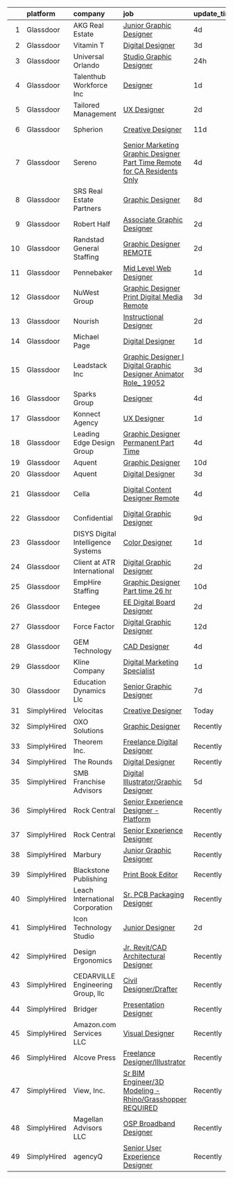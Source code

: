 

|    | platform    | company                              | job                                                                                                                                                                                                                                                                                                                                                                                                                                                                                                                                                                                                                                                                                                                                                                                                                                                                                                                                                                                                                                                                                                                                                                                                                                                                                                                                                                                                                                                                       | update_time   | location            |
|---:|:------------|:-------------------------------------|:--------------------------------------------------------------------------------------------------------------------------------------------------------------------------------------------------------------------------------------------------------------------------------------------------------------------------------------------------------------------------------------------------------------------------------------------------------------------------------------------------------------------------------------------------------------------------------------------------------------------------------------------------------------------------------------------------------------------------------------------------------------------------------------------------------------------------------------------------------------------------------------------------------------------------------------------------------------------------------------------------------------------------------------------------------------------------------------------------------------------------------------------------------------------------------------------------------------------------------------------------------------------------------------------------------------------------------------------------------------------------------------------------------------------------------------------------------------------------|:--------------|:--------------------|
|  1 | Glassdoor   | AKG Real Estate                      | [Junior Graphic Designer](https://www.glassdoor.com/partner/jobListing.htm?pos=114&ao=1110586&s=58&guid=00000181e6de594a8d27222c1f3e5921&src=GD_JOB_AD&t=SR&vt=w&ea=1&cs=1_cd235c31&cb=1657435740890&jobListingId=1007985345638&cpc=AC285F3A3ECA6BB0&jrtk=3-0-1g7jdsmbok6fe801-1g7jdsmc8g4fg800-0bd8220d04aa45e5--6NYlbfkN0Cp_WSJKd_Pz82imZmURPbhd3kYBsiZi4lpMLOH6vOlLCN-9PvZBA8RYGLaHFNNIHT1RTGKDHn84jeI_7favQgkIz3Obtc5Udoc2MKBcSCDP_RBgh2VwZFyfkiYo-s07fovGp_QnKxkV49C9kdlswmNKP7ebDa3SVAk778WucytpAzTkmXbzE4zVAvXhgHW2jMAHFOoYQCgGjjmGUfGQii0QPW2gFWcgKqk1BxlgKOdQ9ls41iDuprMLfokYEdgsK2wEPb3XzXfflg9wmUkcJ1qS2YKv9gluG4RSa1YCuj6Wc_bindfqrzH46jZV0_0C4nQ-bPwYAxxlWbrlGgkAOWRvFWti4g4TpKbEriaK4gGxg-u_XiSlPa1-2uJLk70NBG2O0nnk2tQA7XvwBUiCfj3Fc17zipnUMnwwvpQkGDlIjbvvfOJg9ebtC3UbLClcyhiC5GcXB9tDqRwJz2k_oLdCPOCsyUa5rMQcw5Yk0iPIj3UNKiOI8sfW3Kz1UMVNPE%3D)                                                                                                                                                                                                                                                                                                                                                                                                                                                                                                                                                                                                          | 4d            | Beverly Hills, CA   |
|  2 | Glassdoor   | Vitamin T                            | [Digital Designer](https://www.glassdoor.com/partner/jobListing.htm?pos=118&ao=1110586&s=58&guid=00000181e6de594a8d27222c1f3e5921&src=GD_JOB_AD&t=SR&vt=w&cs=1_e5261ee5&cb=1657435740891&jobListingId=1007988105834&cpc=BAEB662971763A76&jrtk=3-0-1g7jdsmbok6fe801-1g7jdsmc8g4fg800-d18b897defb9bc20--6NYlbfkN0DMrcEu7yrtATojKJA7cEzGQ3FdRGWLh0CZQInL4ECGI6k5tN82kdM0cJmh4vC7GghezKk5m2JYmPve7fndKvJj3p1JGYJu3XmaJPEkqoeOCeitshuhieIdh4Ojb2neMV6Oe7_MHG-BY5XiSihBHsAxb9HzJTDGubyCarDoUJPvlPINWgdIlJBkERZ5SqqbJ3rYRucPnWX1QrzvN15VkT_RTNp-A0FDCk2M_pY3xVkn0ruRxZsV66AD4tPOgQic8ZFsqJXkDanQTlvsT2nI_la4BkZ7c6nM0EZtIIhaIHqW_XTz-jNtWpoBScUBI5k7LpO2PeWuJjDOSBGmnjqbiDwxyA5e5KH0vKhGOlsMUs8RrqcgVVRWQN3S13BwaLunnxOtsQZ8n8oBRcQKx76RwGuHRRs3NLgJN2V-am-yPhFHJwzWhBNKaeTfGj0lGgH4zG2unZZsysKrq9TxioL99_3xXNR8TGBXdxQ%3D)                                                                                                                                                                                                                                                                                                                                                                                                                                                                                                                                                                                                                                                      | 3d            | Pacific, MO         |
|  3 | Glassdoor   | Universal Orlando                    | [Studio Graphic Designer](https://www.glassdoor.com/partner/jobListing.htm?pos=110&ao=1110586&s=58&guid=00000181e6de594a8d27222c1f3e5921&src=GD_JOB_AD&t=SR&vt=w&cs=1_23106824&cb=1657435740890&jobListingId=1007994248704&cpc=7F6F94E2229B3AB5&jrtk=3-0-1g7jdsmbok6fe801-1g7jdsmc8g4fg800-d9b1f3fc848eb774--6NYlbfkN0A8dBNt2Xi2s2VyZMdbOlonzlm4bxv48OGaZczYzhjJpiI6hl9onzamCWYK6p40cmrPf8KFpFvn169F_2osZ3DcvhF0c06k_J5nKJf9_mtiga3ModBMry0t06a5__qkQh5wXE00SN3RUxBOu0o2Ml_bTxODvHTTgKmsqM_q7xVbXXYeAfkCBAGeOi19EOg3HPOU5fB3dfZFte8cCWvtbKmdbw-PUp2yQnZu-u9s-ZF5F37tjwXQh4B31F-EncTr1Bt4qG8ed-Uw6UxRQnqPB87HVCf_b-gmUZCN28XKMm0-fPP3J4BDA1fETm_-HxsTGeQJSwAZ5fxSji6UuWEVhWc6KTwsqL0A1dOy9xGFBlZ9Ou0j-vv_aa1XkO-NWiD7Yh6q5EL8KW95AIU3kQGoaEUh8IfDopDvQjUdPfo8rN0h3hn5vvo1rdR2pGkNrBx5x_uN-shrn7mRznNc_5U929lpNTwjVVrsNY8bByPB0NSOh9AnB3OnwGG4Kw-c_7Wf5praqWO-0ER47fQcNb1152uBijbPj5mlRiDA5wGLgKhTeMcEMtWuOq2DOQW0sg7FEDbByKdI71pDXBvjS3Cp2zDyvSzvu3OO_x43gZfpHd4bRa4LkGPIislcQvUkCAEm5_s-fs8SnfzGCqf_sN2TnqyOLF7mSHwrsTYtGjxsIHBpt4lKJ_UN-RBrX7adEyw-Te6oAZkYuOeD32S0k7Uoo7Lgo2Pjmzs4_TpNR7A-pssC8asCxCuTJEoEKpatnvqc5f33_GSNjcCJI2-vKDM0cwBv08ann2es4z2Pdmq4Lgz8RR-4I91wgmlpdCJ6GGmqxBs5npJ1OATljNspWT0gOu4jKLrHZve_QGtM4jiYmIjPHLlaoK_Vv_iji3qM52N1cqFoywu0cSNcuFhvH5H77Fmz3GPnnVBKCoks2q0wHx5_dcLnqhehyFDBarsFrtM1ijewQAdaBh2pejjMDdoc33HAJ6DRxNgy2jlfcyQir172UCRZyvX1rcJwWng7uG-eVxuhhIw8Jg3yFTYx-U_ADj8jlB5BKlSF2bqgofL9n_BRVRZIbOoMAutGLpsWeTO3ewDNeI0aJ5r_yQ%3D%3D) | 24h           | Orlando, FL         |
|  4 | Glassdoor   | Talenthub Workforce  Inc             | [Designer](https://www.glassdoor.com/partner/jobListing.htm?pos=121&ao=1110586&s=58&guid=00000181e6de594a8d27222c1f3e5921&src=GD_JOB_AD&t=SR&vt=w&ea=1&cs=1_1a65fe51&cb=1657435740891&jobListingId=1007993251170&cpc=AC285F3A3ECA6BB0&jrtk=3-0-1g7jdsmbok6fe801-1g7jdsmc8g4fg800-f3748ac0c7f0ec79--6NYlbfkN0DpwFV3tuw9vFlML3xauMsT_S9XsNg3VdZNHiuyFzGFE3ciwNCiWa1qTVbJP6xa3o3U86SSEBgev5W2UcdMgX-h5Fi9eb1a8EAAus7WaNpjWql7qOXAc2CwBr2OgMufQZaIsSoOoFspBkjA9HZmJ6FhbLrMzD68pQToANWdLbOjvRGX0VFrBTtPKJpnK3fZ0Z3mLIr736Ix0nMmWyjHFmHKuDOwoCmUVkom_5YNwH4ZRws8Uvga6QtcoAvcRqZdgmwBhGZUwFaWrXq4FFcRVkTTpAfaD6fFYceMAR2_778XBfube8yt3U3mpNa7faFgY053_8_FGPxQbUae31B8T8u8jZydalOhIOUcTbhKjmKK_gnNa3TVY9y_CrrnZUHyjTGmy894IKzQW8GTs73bmNipP9HvqIG3V97wGWFmFZ3hqBcou8efbo7VMowQq1ENaiW766FIBFBbmR_aQ2umbPC3tdyR07P51IptCwa6N8DlMDMNTRnwcIpoOd_UAQYNdfA9I0dKRMqxVw%3D%3D)                                                                                                                                                                                                                                                                                                                                                                                                                                                                                                                                                                                                           | 1d            | Newark, NJ          |
|  5 | Glassdoor   | Tailored Management                  | [UX Designer](https://www.glassdoor.com/partner/jobListing.htm?pos=123&ao=1110586&s=58&guid=00000181e6de594a8d27222c1f3e5921&src=GD_JOB_AD&t=SR&vt=w&ea=1&cs=1_db15869e&cb=1657435740891&jobListingId=1007990490693&cpc=9DC6E4D8324653EE&jrtk=3-0-1g7jdsmbok6fe801-1g7jdsmc8g4fg800-c0b6d79213cce2b2--6NYlbfkN0DI_pqscLjs9LkB0jlO39g2s8RE9SCHTdataN4HV1TulM7Ds4Lr1PIsidkn1K40Zxe0rP9pTFYkVwMrJ8IrcLg9HcONwlHelENI06jCeBNYo5Z8wliYkVqszFbP_ZfX1VGKR-3VwOkS81BqQj9deXxI7x1sEJhkLfD3oYwBnn5tIOIXwAoIHtQlX3EEuwZc5TRk_jAY9g54zedW8jGxq3e9p8UlKhKjC3l_cBgwl95PNq9daaxFKTmhNQcQtldtzT-u-iP1RNjY--iPCR_HDvE5r6z9dm1Q3HjPK9jssWPj66DqDdEFqZ3RQo1Lv47ccPKgTbmppeNKi0uk20qIxfNW8wxYu6X1rbFanikbwbM6HbWcOnQYXq2Z8cK4ZY3XU4GX_4taSTJ29WIhwyBKLuqnQd9qKxM3YOQ30hrU4Yix4uQwtjSKGACbcWiFe2YMgMgr7ZpqSK9zPl5fQE5rNAipZGDgTC0Cb_ZcYDOV5O8HctJnBSCZFlLVbykact_tuKOe3pJey4kjvQ%3D%3D)                                                                                                                                                                                                                                                                                                                                                                                                                                                                                                                                                                                                        | 2d            | Remote              |
|  6 | Glassdoor   | Spherion                             | [Creative Designer](https://www.glassdoor.com/partner/jobListing.htm?pos=116&ao=1110586&s=58&guid=00000181e6de594a8d27222c1f3e5921&src=GD_JOB_AD&t=SR&vt=w&ea=1&cs=1_64ec3128&cb=1657435740891&jobListingId=1007968398628&cpc=AF770993EC679D41&jrtk=3-0-1g7jdsmbok6fe801-1g7jdsmc8g4fg800-a004ee921c75ddfd--6NYlbfkN0BpNZHkGCYrNx41be8qaaTe0TzeBrdPS_PZvndxEDoRqCuH3CNcO_WgIxvH872q8BX-7iqETQq2o4DhM9gu2Z8ux8jUu5fKgiJQEN2ZBoisA4QWu2kSLHOEa8QUrQ9bbrqrJltAIE8KLgbM7W-fojAnViAWRJ_uk4RFZMsJ4iln13-cpJy_LFAPoxV-GOYumSoDlHPjLeftw6V-VbY1LBiqX225Xv9vTTuSdOBg_ykQw5-HGtmWWWL8rdXmRmZEqWz-4T1P6QVxK4mpXJjWIjRa9M-gM2vycjSViHu0TXDy7ga3oZOZPUj76LGQ6MZE9X_juX-QpAlOR8HHe6NG2Vgv8CzKcxpE_h3-cmwL-zQZ-EaXYMyhCgOT0QC7rBHulYraYnBYh9fBLGt9HeO-vtsTJ8tCf1TQ66AsssuIiDIlLIJsbAiHKIvk4aNyvGGLXtSZX2xAStrdTEuQlrW-nB6NYUzANsou630UHCjA-Gqsc-Woj_WWNcYDNKUn8skCZiY%3D)                                                                                                                                                                                                                                                                                                                                                                                                                                                                                                                                                                                                                | 11d           | Lebanon, IN         |
|  7 | Glassdoor   | Sereno                               | [Senior Marketing Graphic Designer  Part Time  Remote for CA Residents Only ](https://www.glassdoor.com/partner/jobListing.htm?pos=106&ao=1110586&s=58&guid=00000181e6de594a8d27222c1f3e5921&src=GD_JOB_AD&t=SR&vt=w&ea=1&cs=1_7ece3148&cb=1657435740889&jobListingId=1007985634958&cpc=FB7E4A1762AE5BEC&jrtk=3-0-1g7jdsmbok6fe801-1g7jdsmc8g4fg800-40c671fa3148f82b--6NYlbfkN0CvOeNjp4XLn3k0qM_T7iPcYCHAOtwX2zm7IpN2zDQyNQLlNaZWkEqBRrjuxyApmnEaO8G-Q4jUxbGg5sHk4_cP2TCDV2Rviujf8rXObzkq0my3QX_NGNAWq3dCe3kU2jOEuF_nKQ58vSxI7krOuBgK6sBtPnkm8cw_y_-ppFC54An_y4E3rFWZdo0z6CLC-B5bFdzi7d__VXJrIRDb4WHL-Su7y3WWWMh1EZqA86T5JONaFVpXGyjQM9FnXcICfkmiBzGSJlcqz9Rc_dzSpfdYaKaRjqlvVC5PixkpK9zkQB3FTqzSKhVpD2EmCJMafxqnMnfBuCXi574XsYq74okoYPfVheuCELfqCzKJRw5bghNenoWUrlG2AHV9n0caBBDuYYFJ7a7V6wCoMVzG1Wb9rvtfNizNv1MHPd_TQMJvuJW0dUknzdSVALVQkW18tZVDBB7Hy_typFi1-LI9MWHuWSUh2Zm3QaNkvmU0iu4B17N-FntdcG5kWrDdeUNnkD8%3D)                                                                                                                                                                                                                                                                                                                                                                                                                                                                                                                                                      | 4d            | California          |
|  8 | Glassdoor   | SRS Real Estate Partners             | [Graphic Designer](https://www.glassdoor.com/partner/jobListing.htm?pos=104&ao=1110586&s=58&guid=00000181e6de594a8d27222c1f3e5921&src=GD_JOB_AD&t=SR&vt=w&cs=1_91701b2a&cb=1657435740888&jobListingId=1007977616614&cpc=DE56C24FF6DEC286&jrtk=3-0-1g7jdsmbok6fe801-1g7jdsmc8g4fg800-c1dc350f3ee8387a--6NYlbfkN0BHMV8lgCpHIndQeE1Vwli-yfbQgOgfRkypwmneGDEi-39pInpJQ1S6zbMaquZVZg_UViHIGMjBoMShSyfTKNiJ2bb-drr2Hfzl7FkYmvSakC9Pw8zoB5VogRqG3JUFu1NJ2-kggYnsmGMYTRjbGGMUkK8X7nxFWHBIJcRK0w-iMUSoukeUWtbVJ787ZdOv2nm3WDeutzK3OMTU2iNGuEO7glj0B73oSRmTLaiPkrr5Q4eyFxO9kJisXB5xTK1tTpa-cE9N4ief8VrvHbTekj2MARjdHzksRbTqJN8t3NyehHZgvLeaem9xcj4Ojp0cUsi13lEqisov1ma7qYb4H_sBdq3KUldcoxmxHVUF-8VpFMuVFXIR76c6lKHW83mIjDEUgGd5v5zUchr0Pf3UcEbo_XmlZV-n-jl52mOrgUNNWzW4eLZKyak2aGliRWxWlb9BSfxaZrolUwOw8Sn1bOMOk4ip2mpqlIDfAGN6UhudtLY-cwR0Xu0vG9V1ROcY0x33E_SqXq3S96JywVPfHZaLvPmtFHE-AQi_CH_0pxGKTsmDLuTogshUE9RVs595mM0%3D)                                                                                                                                                                                                                                                                                                                                                                                                                                                                                                                                                      | 8d            | Atlanta, GA         |
|  9 | Glassdoor   | Robert Half                          | [Associate Graphic Designer](https://www.glassdoor.com/partner/jobListing.htm?pos=128&ao=1110586&s=58&guid=00000181e6de594a8d27222c1f3e5921&src=GD_JOB_AD&t=SR&vt=w&ea=1&cs=1_7fee41db&cb=1657435740892&jobListingId=1007990449388&cpc=FB7E4A1762AE5BEC&jrtk=3-0-1g7jdsmbok6fe801-1g7jdsmc8g4fg800-9a775c3c42ccb604--6NYlbfkN0CpzDdaQkua3np5pkmj49lKioZwmwxQ-yx5plwbYmV_M5St0DD8rCm1b97fu_mRPTSozWTZnYPwMPSg3D0TE6gngb_lGAIRcbjU5HXzXOn4FBSWlYnc3uDlnfBFD9slGaNS0RrabzqdKy4y4bz2OidOH4qhHpG5fACzCAcyGYWWqrSkyRS2IU7usVXnK5E-M8Zog9RMy7xezXLsAeqPP7s8xZLJs34m2AL2lL4NmBWjKyieKjw2-xUR3S4Szi-69gQVfZGhqVUpETfKnYKqiysYaOGSpwBd1iv5drMqoIkop6X2VtH-o-efluwcDCXB3Vrpav2NTC7LUgjSRZV7upLAxQr2Re2eBvLl6npcN0prP9Zsv53Ei6Z_dq4N4luiSo0Iy-6YMXCo28h-8IaeXl1fLE_N_7U-H8qg-0EoTkr4E4xXGitGMRvFDo7j2GvGeijOIvhPNdQzoudX8lsOP0uyuR8Sw_Txmz2aluKVeH5HXQG9-BJRPXGO2NP2IDuSGPI5--2ZlBFrxZDTLziCiEf_wEpHlLP5OKX9V4q317rSNJ1NqLMWVivJRmWHLnomupM%3D)                                                                                                                                                                                                                                                                                                                                                                                                                                                                                                                                       | 2d            | Lakeville, MN       |
| 10 | Glassdoor   | Randstad General Staffing            | [Graphic Designer   REMOTE](https://www.glassdoor.com/partner/jobListing.htm?pos=119&ao=1110586&s=58&guid=00000181e6de594a8d27222c1f3e5921&src=GD_JOB_AD&t=SR&vt=w&ea=1&cs=1_ef3497cf&cb=1657435740891&jobListingId=1007990726948&cpc=8795CF9063CD573D&jrtk=3-0-1g7jdsmbok6fe801-1g7jdsmc8g4fg800-4705afaf81c910a4--6NYlbfkN0BP0SNj5t90jkfF5SbRhYc-YYyKnIlIACqwosTKYtJiUOPFcGVraBBNH3PqNVaKMlOuVmRJWKrrq4EM2jRhWlKfZxM8eXEywoHlN3U-M2UVWO94To79VdvpioeFj0KoewcVhePBU7vspZEM1G4UbOHc7zykI3Y0lskQjYjoXHr1-1fzniQvjeCbaTnFzzO3sOcdrpX4TymTQtr-umLqfynioVHVPKEXq1UMHv2__U1lxkdC3edSVI800QfSE-Nk8qkI004j1v5rXSc1EqDIx_ZY-VZu01m2ZXLnCrZHnscj4lo4cBb9nP2U6APZ_I5v-9q5fITxV9jLoZAHkNb2qs9AMIrban3GfsYV1Zy1w8N_F3Cbq0hkX4Lc4v6L5MCld_zHMw99MFD5IURW6Zpe4SS4HXq2BCHS0PIw25j4CAYGKgtmbawOSSP0tTgH6wzgVqqxhyEUe0lOAal7hKtUL058g-RWLC4MbzMj13k0LQgPl5cJ9ahlvxnLSzTnvDTCqRHIpBHJBZmVQruBcNq8jUESYqF8rEY5R9tCPU3ai445CMYhrpWL9-X3dBRRgaW52cReZxNasayw0VFipre3FEnfifVhnVKygxqsNjFkY0rPiFRt1Dtg63Ag-BEj6h-u46aMMrqStuEifbShjOqFW5Fa)                                                                                                                                                                                                                                                                                                                                                                                                                                                      | 2d            | Remote              |
| 11 | Glassdoor   | Pennebaker                           | [Mid Level Web Designer](https://www.glassdoor.com/partner/jobListing.htm?pos=108&ao=1110586&s=58&guid=00000181e6de594a8d27222c1f3e5921&src=GD_JOB_AD&t=SR&vt=w&ea=1&cs=1_9739c389&cb=1657435740890&jobListingId=1007992914380&cpc=149B3D5996025BBA&jrtk=3-0-1g7jdsmbok6fe801-1g7jdsmc8g4fg800-09f7b357db24a266--6NYlbfkN0BqUN6ztqptJ5eG394UO-ZfSRZGZkbpPm3u73UixmBvBI1Y1JxWCCSi4WD6T2NB-2gugfCPeo8ZQOUqAEtz66ZCnIC6U5F0XJKr1Jox5VrclONP9b6iMFBTOy58yKslxi4PmsPGdNOFX2yyjFl7ZGxSjiZNk-UbmLbgopj7iYK_0fPO0KhQH2T9X9_seLYZZxT7jmu8_434_eg-zm0tBT_BwVQT6mXh3J86R2jqoR1Og1rril6kn9a8yo6l78ObfTRXh5LHNOMK0nvJ_DQ4SDP3Sc_ie39r4Pg96iXrO0VAQnpJIOog2HDwiH-j29yrOY-G8sk9f7-NDvSP-Mjei5O0gViBsSxm2lzMV7Y5xDQ0zJ_R1lGkkPRXN2t44CRO4Cm9Iv4QYW92tyyveJ4ceCrcDRz25t55Kevcs4WzzCHsCSpQ8sXJMkY16O_gzaKfs74TupzsX7-Dt8uja6SG2c0hc8I0U9CYEBsFP7vjeRVCqefQ0UO9ge7gNBGK0oMvuyU%3D)                                                                                                                                                                                                                                                                                                                                                                                                                                                                                                                                                                                                           | 1d            | Remote              |
| 12 | Glassdoor   | NuWest Group                         | [Graphic Designer  Print   Digital Media  Remote  ](https://www.glassdoor.com/partner/jobListing.htm?pos=122&ao=1110586&s=58&guid=00000181e6de594a8d27222c1f3e5921&src=GD_JOB_AD&t=SR&vt=w&ea=1&cs=1_f0b9e74f&cb=1657435740891&jobListingId=1007988341618&cpc=F4EED0218A761C36&jrtk=3-0-1g7jdsmbok6fe801-1g7jdsmc8g4fg800-b5671cee6b74a1b7--6NYlbfkN0DWCPMblvXmg65e051I_4RS2vwM3HfOIbdzHgj0Ry8eUTX2grtM8WtZedPS-r9tmH844Ak2jQAYXTWcYgTqVvp2WQmGK01gyq2EfbkBOV9O0PbhnIEdyKq3J8R6dyWLmh6vIsSrCmmjl1OQVJcCZ9ATk276R7meshG8sSq8iRBoOypBHYhX-uFBD9YiZWfq25IN5MmUOq2uBkOoPk3BbJflY1GxVOAsQRl0tCJYt7YWaMVaphz3qaptGQY9p6KrS-XZlPkvBDhcDGAn3WwIjvNG9FiH9REaeRX6VEbUr9CAmGPkqIlx-W47gHtYHdj5ipnEiejH2jh-TQSV_MSNZMo2ubEK4yx4h_VPZsVlImRkA3SxdJIDpTvqdZrjt46w6I4YNiAPTjYXOS_VgJrIjfaeOYc0anrhKfxHH3KbKaRsPiCGqsSbahJr1HzXtXqzXQC6V6RFLa7HFQZl4DJmK7KoR1DiIt8iomPYXaDLLgpR9oRPHkOwl_PgLTQPH59_ak9o2YW3UZGT5rmoKC7WlvCTXg-Y9xgX6gfw4vfHt14HPQ%3D%3D)                                                                                                                                                                                                                                                                                                                                                                                                                                                                                                                                  | 3d            | Remote              |
| 13 | Glassdoor   | Nourish                              | [Instructional Designer](https://www.glassdoor.com/partner/jobListing.htm?pos=112&ao=1110586&s=58&guid=00000181e6de594a8d27222c1f3e5921&src=GD_JOB_AD&t=SR&vt=w&ea=1&cs=1_bf4f5de1&cb=1657435740890&jobListingId=1007990118795&cpc=32EE424DE2B657EB&jrtk=3-0-1g7jdsmbok6fe801-1g7jdsmc8g4fg800-cd31e169e3b76732--6NYlbfkN0APToHrk7ILONyRglvlT3LJMO76dZGJsKlG8WQjsY8Cq9VMAyu-33cN6chkrRPzKSYLZubbG5hpV08ZZqj6Gtm6Kd6eI__8JQkxpLimtDe8e2XUxCm2qJgpcAQ1wuU9qhNbp0Vsz9rljglzu-6og43zjdLf4iKCarZD8ROOzxBmCdSBCaOSVjYKDMYMYHX-8VqfhyFbp_XdxZdSxFgu30I-Tq50AGMpiXllp47OrfHNcAq77UfjqC4DvekSuYzkBPuLNNn20mT3djJIq7p2uXpubkaH0aznpgLS8odBWhxWsxHKmN1_L_4C2pyFb0OeHgCaYynYljDeOv9sQDaP4q9sVDg0eUmZ3zNwBIabvluh3xYLJr-GyVFGTfGEeB9q6_4yOEwmatelFQbnbsT5PE97id9wFDrvkkns_fxLQycyuTlRDb0csQuBJxS0S3J6NmMFC7lWxQdJcKcWTezGMoKLz84ozGwe-O82Q7mkW7qjBiLb4J98Obd9BtzH3lgS4Zw%3D)                                                                                                                                                                                                                                                                                                                                                                                                                                                                                                                                                                                                           | 2d            | Remote              |
| 14 | Glassdoor   | Michael Page                         | [Digital Designer](https://www.glassdoor.com/partner/jobListing.htm?pos=120&ao=1110586&s=58&guid=00000181e6de594a8d27222c1f3e5921&src=GD_JOB_AD&t=SR&vt=w&cs=1_24c0738b&cb=1657435740891&jobListingId=1007993312462&cpc=F41FEAB56D215062&jrtk=3-0-1g7jdsmbok6fe801-1g7jdsmc8g4fg800-b4c50ff3e5144108--6NYlbfkN0BR3ykMnr3Vw97HK5IC0i9Uo32NXohanwqRY-CI8z69bhgeevNMD5Qwspc8okAYAwbHCAgRIGHZUEbQR1Qh51-rf2wgaQqQHkD1oQit1heLhUHKWulw1oHSYIoPb6uTeCP7UtCyRWYsjfBIMhojtYXtWi_Y4XJOpgm4CQFcwrm3tNM-va1UggCyqDtRZzqIdG9jfBrPY7r2wdzjHZai9nn2ILsQeFrkBUA3BTRYvkeUi5iuwmW3rOFi-jOgRoe6N1RO_H5tIBFHp1gjutkJEsf57OGdrosgXbN3XbHh_HejHhqZl4tbkM8ombzfRHT1ZXVC1c-rgXZvORA9fYcL69ruBUbWUOUS_sld7cnbXICL89Py19tq9TJEEBmxHsaSnqTioQVSIcxq1VZODhEz8O5aJQKwzQ7eacXGsd2Hrtqjq9c8_qzEwvYN42Ri6QP_2nnIBTXTiDb-YXt4_WrNeJCaKlu6iVqN0NIPIoPYUlFDSN7QMADH3OxgbV1c08dbinHtC_hjp8cj-a-oGC8SbS3sBZqzeyzjvRHd5CWPPt04VqPzaePGwTjizZgM5EfI_lF4cEyoBfcNLNaF1Q7hzIxfsI6ApipUdlE-OBtNMkTa_R0rPmo20zpaWKuN7vDgVZ-NTLXO91knRIeNnBcluSdhp6yyj_x0PWE38QOmFaN7aVHD_Qz8a5dKMFBmBX7gN8yDL-W7F21jmy9k9AmZpG-0NYF8TS4UtpTcfB4VQfjAgCX8HGfXoCVr8rft-KFGwtpmCG-H63RvZvlJO4ItgNYTvMMfDd-54KoXOJ7ei-fR3t7JM8aRCBmzp2p94pXC0AfHPwQLDB5G4F6jGQLpnsgEKLVO3eo9hA-AqbP47ErV0xZZCyioUFFxJj6NZoU6fNctCTTkeX-JftSABM2bOzBS_qP6k0Viro-spbY_5FHWFsOJXCq77l7yDfqEghWvIF0OwOrq3a_ccD25zelBbWjQdRBKzBa7W74z11lH8xR14iraBqCDb25h3tOmWWvqBlmfdmIoz0q-Vne-wa1LDBO81vjg5jlVXXZqYQgYDrXKCg%3D%3D)                                        | 1d            | New York, NY        |
| 15 | Glassdoor   | Leadstack Inc                        | [Graphic Designer I   Digital Graphic Designer   Animator Role_ 19052](https://www.glassdoor.com/partner/jobListing.htm?pos=111&ao=1110586&s=58&guid=00000181e6de594a8d27222c1f3e5921&src=GD_JOB_AD&t=SR&vt=w&ea=1&cs=1_b8a32a46&cb=1657435740890&jobListingId=1007987950191&cpc=9908D8D4413DBB8A&jrtk=3-0-1g7jdsmbok6fe801-1g7jdsmc8g4fg800-5b42ffce0b4773bf--6NYlbfkN0AN1DXOJ3XjvJpsorCLbwBX67_Zmbno95PICvIB5GJH13XHFuyYrum6AmNcT9_RMPOP8lpT2YUquwRZNeli3mQoeF3K3BBTrFbXc-AdLG_By9nFPzQrs5BB0pYvRMWgbkSo9DHBfMGAJwjrdwkuym2D2h-_CY4ZV8JdKfE5L-G1PTTmJaXN4SZOrVqZiG9uJ6ixq3_djLRyN9mGdxZnChMhjrLBiYr55nzjixPF-WiJO6lqothQgLHxfe6ahXLciEbJSlOqdC4R3dTWYkUGOZxvfoKCYV3H8zdkwGTQVGni7DjxK2Fi4FG7xUkvr9Iw35AKXE12GiQcTGFgtFZYXtXtL_2MoD_O9t4dhEjdNdKnJy1syKh4gr3cZKJSTdpu8kTfIL5fFb6Zo9kdL_Tn-14e5XbsDL_V46queRJRqVIP5nDixEyNyMiuXnAo9rvuaiGZTuPW7MVnfevdeCCbgAsT008PrpaXqYTwhHPMxxP_Cms2EM35YKbanrRnanZ6IkVrWPGFDBPglH3l5QrONnobLLaf3sAmUzkZ9pFeUF95WUo8KeoSCUQq)                                                                                                                                                                                                                                                                                                                                                                                                                                                                                                           | 3d            | Remote              |
| 16 | Glassdoor   | Sparks Group                         | [Designer](https://www.glassdoor.com/partner/jobListing.htm?pos=126&ao=1110586&s=58&guid=00000181e6de594a8d27222c1f3e5921&src=GD_JOB_AD&t=SR&vt=w&cs=1_82639b2f&cb=1657435740892&jobListingId=1007984907906&cpc=AC285F3A3ECA6BB0&jrtk=3-0-1g7jdsmbok6fe801-1g7jdsmc8g4fg800-0cdb011dd245df0c--6NYlbfkN0CVbIAoVGlVV0muHIzlWY31dYj5hrVkKa7qBWZ-hZn3g-zWnitpxah_RyLopvrEJPKEAMPXU9HMaS80CXI05aqcrVwhsRjOUcSxdkVN9CKtUgpNsvbGofoE7kpAYqOOMva1hBxHUW74frjAQrMulyw2A9Vetgs4W6ZzE3A_m1H_MrNXR-RZ-yBdFy4jn5J-5QwJNyFcNcl4f8Z0GrQRo5FH8Ns7UpKR9hrEvV_Ho1WjNhyqGbA__VW9KFq1Hyry6T41mIChPT1ZcK8Zzb_sMO8zrXEkxOQqU8DMnrPTCBTO5Y1XH2rBaCiejrHEy8GZYKLcMYmtfEB9VO-c2xzNuRmK_Ov_Uc16--M0gfAleeFcbcaQM72mztaM17Bs00UULFc2jlrPRV3GkDOCNuSuIEJ3vvLv0Hee7YIkcCfZMaNBKc1qlzOyWGwHrmdebkbD1nLmP15ps0rfmC5XNWlWaWagmcTSN7npCmwu2BF_YcbSiGMlkVa5iSVxFsTuS3JOkjA%3D)                                                                                                                                                                                                                                                                                                                                                                                                                                                                                                                                                                                                                              | 4d            | Rockville, MD       |
| 17 | Glassdoor   | Konnect Agency                       | [UX Designer](https://www.glassdoor.com/partner/jobListing.htm?pos=105&ao=1110586&s=58&guid=00000181e6de594a8d27222c1f3e5921&src=GD_JOB_AD&t=SR&vt=w&ea=1&cs=1_72434458&cb=1657435740889&jobListingId=1007993882617&cpc=5E31031E1AFF45A7&jrtk=3-0-1g7jdsmbok6fe801-1g7jdsmc8g4fg800-4bcb908d96dd6fc5--6NYlbfkN0A-7AasZqH9Qn1Anb5-SGr1cEoKuvdHr_Nh2LwbaEhTGHZNXalhgtkVddPqm2Zo7SEB8KZA6Utv92G4bS_pl1dQSH8NfIHgnfBTNxTVjPtGXBnRRGQsjG29tjKmwGG6pMmXpuLsUygbkrX6LZuwW0SWA3ouTrIL9ngdVQqypW9E23qX5lzo6QNbxHeFuUuZByWoZOEl6VmR5RrRhz9NKY5BBkt4SF8yeVGGEC_4CBox5-yZgB_NAY1c9JxUShbN19LvTSym5siSr8kTUYJKWdMz7qeqent_7mxtbGJL1qGskm_vYUj-L4tDaKT5zBPf3cwjsUii_ZDEE-dkW2-eas25uczG7VKPk5GpAtxJmG7HDwsQ3WCuunO5YRSik3XV84ddN4HRXpDfzMUBBx25Go2bXpaQ0IxVJOr3yYJIWpkEGPysIKZCA4152tMsp4vphOKydYq7jCXLw1n7IpeFQSNf407tW3dkTor0Y5NdCjR02TG7BArX6IieugI6BE2S-VE%3D)                                                                                                                                                                                                                                                                                                                                                                                                                                                                                                                                                                                                                      | 1d            | Remote              |
| 18 | Glassdoor   | Leading Edge Design Group            | [Graphic Designer  Permanent  Part Time ](https://www.glassdoor.com/partner/jobListing.htm?pos=113&ao=1110586&s=58&guid=00000181e6de594a8d27222c1f3e5921&src=GD_JOB_AD&t=SR&vt=w&ea=1&cs=1_64533bc9&cb=1657435740890&jobListingId=1007984595458&cpc=AC285F3A3ECA6BB0&jrtk=3-0-1g7jdsmbok6fe801-1g7jdsmc8g4fg800-11043c7c8e963178--6NYlbfkN0CnvnrZV6i1JGX1yqycrBVKxG_QbmFGo1hJvaAPDrdCVRl6P8I1_n7waFchUK4Q3gDafImCB1rmxKeoc0jQAXtxOFqmO1pm6ZkXA6nwyjKxAQg4AUHtgjRU8bxpdDoufFrnw0xTAJpRqNUDmSkfXJsLa5U9xFmNMXDqdpKhkD60V-fC2A4PAwmmvbX857XiSjklmmDc4KLSuDt3SWzEDbiuHPN32y7VXkteOEH82xh1Xc5PmYRQACtMuNuOdkPwOTBQV0rWc5VGT3Qli1ejTtE53TgmDk1UWHJNNGISIxhwRQSyVnLL0fuCywd35LuMbJ_R2GIq6_d0L1mmU4_3kii63UHNpceaVWVyFn4K3eY1q0ORBN7e2ypd2lTD9Yf1AyG1iTTakvH3fhm3r9QhRIKI7uGKcXaIM1NrD8ok5ViPdGAnNyeKI44aV6BFaFkmw8XRIWiQi5zkX2y-AF5qFUcqsaeTUTFmiG1x51K2bm0mjIuj5Q3HUFwGpTbQ21BPvE33BppiLcxA8w%3D%3D)                                                                                                                                                                                                                                                                                                                                                                                                                                                                                                                                                                            | 4d            | Remote              |
| 19 | Glassdoor   | Aquent                               | [Graphic Designer](https://www.glassdoor.com/partner/jobListing.htm?pos=125&ao=1110586&s=58&guid=00000181e6de594a8d27222c1f3e5921&src=GD_JOB_AD&t=SR&vt=w&cs=1_03e20ea7&cb=1657435740891&jobListingId=1007971596810&cpc=FB7E4A1762AE5BEC&jrtk=3-0-1g7jdsmbok6fe801-1g7jdsmc8g4fg800-81418f7c6a98bdd3--6NYlbfkN0DMrcEu7yrtATojKJA7cEzGQ3FdRGWLh0CZQInL4ECGI9gD0Wolx9R2EDT7B77c2cQVJ4LZJrSLABm97A7FnMRhAb9cU4MSKmesv3qN2eNllZh34yVSJ8NSuphVpLXF6iGWahiHgFJroTRbXYj0pYeKsS4bkzFuo8z6qg091fzwxNVf9eZCZSMT3FbKXXk8TyzlPv4bDR92n_tC2K5ceSKaTGY5NNX5_PUNXbHIukL82JYQtQc2ohYfYRnc_txzcIhqnTKYeFTgSFWReoUuSxqCdxq79zBzAhLQLJFs104A5nuK4jRv2ey4rf885GhA-nhmiu6kZ7ZC6Hegq25Ol1eoj1LZ7ZarMMIQEYa_eGcHlh-unUgetdAu2Rujv2kSy-_eJWpem0HJxbjNhBTqdPYlbJ1FHEzheV0me4bcibetnb7RHEWZyicge4iMCckl9fbd5TMz1RkPLA%3D%3D)                                                                                                                                                                                                                                                                                                                                                                                                                                                                                                                                                                                                                                                                        | 10d           | Remote              |
| 20 | Glassdoor   | Aquent                               | [Digital Designer](https://www.glassdoor.com/partner/jobListing.htm?pos=117&ao=1110586&s=58&guid=00000181e6de594a8d27222c1f3e5921&src=GD_JOB_AD&t=SR&vt=w&cs=1_2cdfa59e&cb=1657435740891&jobListingId=1007988244177&cpc=1FDE87803EF93CD3&jrtk=3-0-1g7jdsmbok6fe801-1g7jdsmc8g4fg800-81eb5540782e989b--6NYlbfkN0DMrcEu7yrtATojKJA7cEzGQ3FdRGWLh0CZQInL4ECGI9gD0Wolx9R2v-Aex0-GK07REm1m7sETvjyInrHo4GQnK4bB16FHwajt8xGSsCfEeU1-PjuZPHT7w1eK6QEn4Au2oR7xkDOVJ5TUE_bGFzAB_kvTlvdESeZSGvIMV1SBlRn8Q1G1ZTyp6u3Mx297VIBLHdVRK4alDfmJNGJvvGzZ481NvWzt0ixSaAmlURhKNbAjOZBZtdf7eGAu6xABPkSF7TW24v1heEl2XwS16ycYxIUoCxHuakMhCdwEkY74RWFhPhg4a8gaCtafgTtl1IrWuNx_XUjGNmP5ju3PVG68h24azTS8CF1H7cAXSkrbF8id5HFQwPsW5YmCAX4FDUeOy7MeqmNuvfy_v2WDjYo8sg0kGFv6hG1ByFkXguVreskpIrPk6aqc_w2NB8FCaazGmjmXZCtRAw%3D%3D)                                                                                                                                                                                                                                                                                                                                                                                                                                                                                                                                                                                                                                                                        | 3d            | Pacific, MO         |
| 21 | Glassdoor   | Cella                                | [Digital Content Designer  Remote ](https://www.glassdoor.com/partner/jobListing.htm?pos=103&ao=1110586&s=58&guid=00000181e6de594a8d27222c1f3e5921&src=GD_JOB_AD&t=SR&vt=w&cs=1_516c0b79&cb=1657435740888&jobListingId=1007985843966&cpc=AC285F3A3ECA6BB0&jrtk=3-0-1g7jdsmbok6fe801-1g7jdsmc8g4fg800-82bbee50f3c53bf4--6NYlbfkN0ABL5jwqrJX8j4-zsE1pdctockIOMh3bUiDojLxDHSgfnyfdrl215GIT9Vdrv6w9UkMXFIWX0s1t70yEQygukdqxHWFlf9Ma4eNYVzVU1vSp1Djzf7QtSreSFsAxgo5FlQ83fLYI54lp-5GlqkaXC9lzScJuKRSSzPK0WR2kPCTXWnmosnwCLwRhRcj8nxwespr-Zqq8kpb0V2fke74_SwHuo3TtS42X9cYRCjF990d0VWtIslODYxPFRnULETz60pGj36aTTYWKw42Szz1hWkylR8qilIfPwZzGJsI6COWOIyV_xo_KLxtiBG0_wvDsBudb72E5oMTBrVmuOVK9ALfYbasoCuZ0r0A570Tk-rMu74y2abdsn2h0Oh_9jjkykopnI2p478JQDi8JgQYDtR2-go9aGbW7yB3zKGUUCcRfd7SzVxjUcz3ySAXquxtTAwO4RiroQuAachZvC2-3FrpjmyANwX1sHvsEgag7c3SwQ6VyjDbHlZHmCqtSPRUlKzw2YF9bJ1Lr8Ml9zT5SjIbC-pjBLv2_dqRG-vIAv9yjqopwqfo59H4VUsombLTugmmk8zmluV3gedvRCcgqePnIFFLhkwHc2QBd41JONoIxPvZefR2r5dCGvVeNLq95pMA9rJdsPNgUhygmboEOXshhx1IGQwTdC4WGb68gkHtKUCkU6CFz5W15Po8Si4AIsqkKdUtgwCTITEFYWbwPacW2GBJCCOUA_XsX3mOjvVCAePZwP4TtlUv)                                                                                                                                                                                                                                                                                                                                                   | 4d            | Fort Lauderdale, FL |
| 22 | Glassdoor   | Confidential                         | [Digital Graphic Designer](https://www.glassdoor.com/partner/jobListing.htm?pos=107&ao=1110586&s=58&guid=00000181e6de594a8d27222c1f3e5921&src=GD_JOB_AD&t=SR&vt=w&ea=1&cs=1_aea3447c&cb=1657435740890&jobListingId=1007974093076&cpc=5EFBB0462F9C6B7A&jrtk=3-0-1g7jdsmbok6fe801-1g7jdsmc8g4fg800-7eb5b9c1c375ef72--6NYlbfkN0ALlVE48MWrgt2d0mHJVX740zmIEL60xmbxF1imK6ySVLMdwBxdYI_MIp9jRT0hFicOCAET7PSgc_zlWXnMBTb52g7u1GgWsXFq024KZeiGS-haZbCsXXvJ_qalQD9-gxWvcX8g2Yk_qD97Y_WI83o9OZqHsFz0vTryxVXUUwrNWb1IC2IhrUlp9edh1-u2DFPU4OnQs1MBqAp4r5aduKSbjxpzfqfpjkEj79Zbsdrf6XzjeFNvzhoY7KeTQd9Tllo9UxthKrjxA7LgTY85BwJZS9LXAjkJIVyK9dtNXGiqVEa9ET-EXQTaE6BPvcmag4GZaCEZ27o9OAhIDmkAzYGfYdqQt3w7Ui31eOnO5iLb-uxTKNNq23ygLKbeWub0LVtBbquDJQTPGrZwbydf5-53r42YVxWEKcc4ZRB_QfzsLdbDAdju0M1CFMSIhJU-HvL92yC6yHLYXzh3RtoTtDD6SgEP1tI-i56zEmNzDbkw7rjpURDcj_Eyrl5v_cqtVmNKBLj0UJYCJg%3D%3D)                                                                                                                                                                                                                                                                                                                                                                                                                                                                                                                                                                                           | 9d            | Fairfax, VA         |
| 23 | Glassdoor   | DISYS   Digital Intelligence Systems | [Color Designer](https://www.glassdoor.com/partner/jobListing.htm?pos=124&ao=1110586&s=58&guid=00000181e6de594a8d27222c1f3e5921&src=GD_JOB_AD&t=SR&vt=w&ea=1&cs=1_5e0221af&cb=1657435740892&jobListingId=1007992843874&cpc=C4A69CCDBB3B9599&jrtk=3-0-1g7jdsmbok6fe801-1g7jdsmc8g4fg800-fb3b457db9c47839--6NYlbfkN0BTYkY06FZEdAAtNWO-eDAfNklmfZymsMF6eFRONl7rAMN5x_2sHrqXfWPo9rHDxSMkotRru1_lQvFPbeG6JyCHRsHfQ773WMn4gbuNHrhBDIDehR_1UXya1rsXmC4usSaBg9a4S2catCb_Prg9YTRUEAJ1NCLm9Mr-7tF4vM5m7RKRphyLOpIAEDoWD4EKBFPqORGF9ChM9ihCyNsVFNhsKRZW7IoFlQwEnbuunHGS4xE4VmP7rsV_wT9uMCtRqtTCskkkJ74cTfkc9U2y0mF-lAeoeGBZybKzjRLnheiDlr8mpwoQIxyOcf9Xgw-85ygwUoKlXfNF7C4QtSb22aWtgpubEFGxp10y2dN68okXtbN_5J2wXimvDAFBPaAb6RPjLtyJ23Ba1D4kLfzJHKquIAUVYw_8ff__n9lbRxAu03XJUr2_jWHhTisTPtnvmKUYILvYsNBukfXMye3X4_wuzg6y243JpR4rlNMcBfSH41l6htiYVLNfCAUbDYQIA58%3D)                                                                                                                                                                                                                                                                                                                                                                                                                                                                                                                                                                                                                   | 1d            | Beaverton, OR       |
| 24 | Glassdoor   | Client at ATR International          | [Digital Graphic Designer](https://www.glassdoor.com/partner/jobListing.htm?pos=127&ao=1110586&s=58&guid=00000181e6de594a8d27222c1f3e5921&src=GD_JOB_AD&t=SR&vt=w&ea=1&cs=1_6a294d9f&cb=1657435740892&jobListingId=1007990329238&cpc=47CFDC01B3F81FAC&jrtk=3-0-1g7jdsmbok6fe801-1g7jdsmc8g4fg800-38335ab1abb2388f--6NYlbfkN0AX4hI7SJ9l2kNfdABvJlk919Y86vyLcjizxfZOFgPMMsRq3v6HS6oghhM_BN5MgfEdrc-a0rT2zbdKk_2tGCvc1yWTztFFs5QMT3mrlFWVMD3h-ZCVw_6NOEVFmhvwXFuNrdXA1jvrZHZxNDhCeVJZlrI7g__M0MkIqzvRPCXVLENRL5jYLzP9hHS5dJzdXyPPzHF7Xk4smQv_2yJBFZ-0SFcb0DJJYPFh_kFmODLZ1V8nSzsc-jE125O0CVGfuW-WFwk91P2cUQNwAExX5czeWkZs_-7PNavp3cZw-OaVL07k_ix6IFxGjyMmdcvurRYtzviJQjuNq5EODK0xm_3JlJJ1Hcv15lriyJqAlZnQWWHwY8n589G-pMqFLy03tEgiTk_uISx1ocTVTChozULKpuipL5dhY46b3mcUw13OCwXcTYPHVQEjIchvJ123Prf2Wh4c8mLsjSWlfLTO3SZoe8ec0Z2wzspqlnM0tfHYVgjq3V__yWbXTbGoNZ4V7HCvm77HBxRmEA%3D%3D)                                                                                                                                                                                                                                                                                                                                                                                                                                                                                                                                                                                           | 2d            | Saint Paul, MN      |
| 25 | Glassdoor   | EmpHire Staffing                     | [Graphic Designer Part time    26 hr](https://www.glassdoor.com/partner/jobListing.htm?pos=129&ao=1110586&s=58&guid=00000181e6de594a8d27222c1f3e5921&src=GD_JOB_AD&t=SR&vt=w&ea=1&cs=1_2aa66384&cb=1657435740892&jobListingId=1007970819865&cpc=47CFDC01B3F81FAC&jrtk=3-0-1g7jdsmbok6fe801-1g7jdsmc8g4fg800-f958862f796425c9--6NYlbfkN0CSJizuznrUMrHhajZKrd4pg0StTTJWxhqBqEvw4IqJeEVLyWAz4gcXA65Oh49u_VMdjVIDrfez35CftsxGzqviQA7-cO6rGeZzqkASK1zRvzX2QyKFcYpB9_zoHewqu8tUwMxKxXXTJZ2YvPlV8SCsZmrUEK5QANdyua4Msk6ns-8LDD8i6vsF61yZtU5GhCxOAqh_em4e0U5FViJw5G6t6Ghgiw1edc30fO2TsntstrcyN_yoO0xYmY5k2_TAp0RDaHLnw5YcdLio9ovliptmK5VayE5EgZViXw3aOxlN4lKGl109UAcqzXemfhd8P9Wfdx0Fpmj543H5jdTq349gonM87gA5HCtN5BP54xloIru3NOfn9NebiDFCVDPwBQlWAmg8GBfLlJ8L9nQt3t5zv5SMrcguArZMucJKoVBe-hpkeXCPz6go0WkWS1YixJVBRrfgaqLmyrqpxVv3weYaaN1nB3WhtELz7cWoaDnzR6wSQAn4ad88usvRTFkE2KG_bxXrnIvB-NF71mRD6vjc)                                                                                                                                                                                                                                                                                                                                                                                                                                                                                                                                                                            | 10d           | Tamarac, FL         |
| 26 | Glassdoor   | Entegee                              | [EE Digital Board Designer](https://www.glassdoor.com/partner/jobListing.htm?pos=130&ao=1110586&s=58&guid=00000181e6de594a8d27222c1f3e5921&src=GD_JOB_AD&t=SR&vt=w&ea=1&cs=1_f4382c20&cb=1657435740892&jobListingId=1007990073468&cpc=654405A9B1E0A9F5&jrtk=3-0-1g7jdsmbok6fe801-1g7jdsmc8g4fg800-511860f34a3aae26--6NYlbfkN0D6OzZjpD_hbicRkMZwNNvvxSeL23iIfvaC4EytleQ8zDIpz0YQ5KbISa7_Zvw6kCxB2QQJoTBUTfkNWOmsBNl6UIc76Bkx_Enx4KcGAKIbj8HIMdbWaRLWSfD8BZu3E5soMoj-6PmmG6W29Se2B5g6G89ANP_2v8T88LzISWpUGxb02QARlTfs9fftdSJIx6Nt9eBkxv21b_F3paHS0LltdAD_xipqnLnaAjv0YYl7y_5bP2SBLgF9kA7gapdh2TuEF88oVqcb-0gUM77DbuG7hvXxNIUiUfn4FHdyhTo6BeVuSe6ryhIiYq0NbK82zR2GMKThu1UnqDiPFgy0d_So0k-LcfPRfk6YZe3LR4fbYFUhrZ5AywYPwKntC0ICU1a_rTKtxJRpbrkiA8Qf6K1P8BXsE9mTwWWlWxjKTiKaCLjyO9GLmcn7pfiBtV-mkC-wvpi2rMgaeJbg5M9d43xypZR3n_mbUSNyehv3nJRY38TvCDBbSSsx-Go9RJsBp4hAgvz8Vt0ltg%3D%3D)                                                                                                                                                                                                                                                                                                                                                                                                                                                                                                                                                                                          | 2d            | Cranberry Twp, PA   |
| 27 | Glassdoor   | Force Factor                         | [Digital Graphic Designer](https://www.glassdoor.com/partner/jobListing.htm?pos=102&ao=1110586&s=58&guid=00000181e6de594a8d27222c1f3e5921&src=GD_JOB_AD&t=SR&vt=w&cs=1_34dd2a27&cb=1657435740888&jobListingId=1007966216784&cpc=3E251C7E648E8D76&jrtk=3-0-1g7jdsmbok6fe801-1g7jdsmc8g4fg800-251af197d29a7dfd--6NYlbfkN0CCbOqLFAkE17MDkfB5QkeK_R8bo7qf9dndHNr_grrY-Cu9kPGiILkymHpf-SGg7OBJ_ZpGWFBNTV59qg4-5bUoVTdmxUr9zAD4LJGDRvPuPX4e9rF7c31CsIb2gH8D2Cjfmtf3BOScFSb7FovWoIb7qgpdA7rLk1uRDAapVKjBYoat6e8Sy-M9Xljiy6Ou2ElPq_AYdLLecnlfnbRT9ISh4Vmad7VP37fZOsZV-mqcC6kPizTFjAxzu-ZQD-E-eQ2BeX0449nUZ2RyEDlxhjPS5Bu6bTNPxDB-fsY5Y6znTB7GI3pgeBsuLj4gKa1iRWAIeEWrOl9fVBHG44XjEoPUxZblOXg9DVjpnIbgEW0bjUB_mV1f7bJ2ggt9T4SrlYH2XeYw-S7chzkv5dFLgaBkVV2eOCQOBbzBXE0k2MEAu21dL_ei-S6M9VjP04-V3XI%3D)                                                                                                                                                                                                                                                                                                                                                                                                                                                                                                                                                                                                                                                                              | 12d           | West Chester, PA    |
| 28 | Glassdoor   | GEM Technology                       | [CAD Designer](https://www.glassdoor.com/partner/jobListing.htm?pos=101&ao=1110586&s=58&guid=00000181e6de594a8d27222c1f3e5921&src=GD_JOB_AD&t=SR&vt=w&ea=1&cs=1_cf5149f5&cb=1657435740888&jobListingId=1007984812731&cpc=ACBF47B84C432121&jrtk=3-0-1g7jdsmbok6fe801-1g7jdsmc8g4fg800-bd7d52c35ee6e9be--6NYlbfkN0DlcaguI4sweZRKJTadbViwUmuipadyC1IVR7LlJxAnY3ZOe5e_slvkrj--CbdG1yGhiHAnmnE6MmiVRcIyrgSFucHCnpg3aiQUVOiBSwymqoQ9lFkmAirctWJGZ3qnUaJrl9w9iL1ThWFBvGh029x3hXJJKMos4BX-u6YqabtcbZaw9iY0gCLAxPgadHGR5TJUszYU21l1_2NvO8yQefpiSbGq2u17kIH8NObRbvwJvkwpHCUGoQMxUyZcCOY7gSnv_PuePdEV5L54G8BHGp3nFgAUhm0cgjsXU2rWdIl-a0z9XkT8_0P0dYWB6rHcCJaloYvYBY2nA7VmAUDKX3ZqQgc1Klt_X5RH4bZ8zODgMH-Xoqx4eH1s1dQwWRosU0ZtM7HtlL5stEzT-uB66KjgYOdb0SMDSCNbYtsETxpodeuv0shYoHibsfFK59skjXxSeksQRbAH_7Fs9W2GiscLRmS4Vx6nAKuU2l4Qzi1Ycb-EQorA1XKJFRDxNTXhDGU%3D)                                                                                                                                                                                                                                                                                                                                                                                                                                                                                                                                                                                                                     | 4d            | Oak Ridge, TN       |
| 29 | Glassdoor   | Kline   Company                      | [Digital Marketing Specialist](https://www.glassdoor.com/partner/jobListing.htm?pos=115&ao=1110586&s=58&guid=00000181e6de594a8d27222c1f3e5921&src=GD_JOB_AD&t=SR&vt=w&ea=1&cs=1_5cc2e103&cb=1657435740891&jobListingId=1007992827019&cpc=6FC5BA77C9A4CD78&jrtk=3-0-1g7jdsmbok6fe801-1g7jdsmc8g4fg800-0260e8688da0070d--6NYlbfkN0CdcVd3SDA1nO7RkKTAACmPV4xEt72Vls8LI2dqcgyOeLS3ux5m6qWSsEJARAE7Y8T0t83AVlFMjwONY4pNavVtFum7O2lIyjUurWi4Rbl-K2GlPfxqyJuoVp2A0SE1Vbh7TCps-PGly5bP4JxVXo8f6QkrQznBeoTono01wb66mMyY17bDF5kD_GP4N2IpCK4t2uuq83gkrMDKa15fWYTHQ7yCowMGBCxpYFUAUJ9oMHTUIjx--ANJh0vWDx0Dxv7BR47m2-s7xwR9RTX-a1vvDLBIdxZo8TsFSDXkFPrTtb9g2AlfEy4bgBouyRtlDNRg7zCpGCljFCjcucBdUrTMbbEh4ruAhCX0gp_AjTzNGpd5-z5gcGWV-8Pp2tLy-lZxpEHrQADfkLbQaDWLf0b1PpEk51FgVcp5hM15Z9y-m_eRD7uo7QzkRw4svs1SbBLxwLT9DbcKsXCiO7vKeOVPjzHqpqE_PV59RSNhrnjAKtlYerzoUOw-DsiLQIU2COY%3D)                                                                                                                                                                                                                                                                                                                                                                                                                                                                                                                                                                                                     | 1d            | Remote              |
| 30 | Glassdoor   | Education Dynamics Llc               | [Senior Graphic Designer](https://www.glassdoor.com/partner/jobListing.htm?pos=109&ao=1110586&s=58&guid=00000181e6de594a8d27222c1f3e5921&src=GD_JOB_AD&t=SR&vt=w&cs=1_35055e96&cb=1657435740889&jobListingId=1007978804793&cpc=3DB599BF2F4828F0&jrtk=3-0-1g7jdsmbok6fe801-1g7jdsmc8g4fg800-0e18b2060813079b--6NYlbfkN0Dtahjid_k1maPR8Uq8ZOfdwDAF0TanZFG__VSd_-sjnf9j5ttr_S3DctbCj1q8FQtjpXdYEUYwacX8I7KkRF4Ucnoi-jciD-JbNP-LbC-H-pFHpq85QZQXUecyyJ7HkbdzG20lXI-mYY6sF2rAMTldy0k6e5gDsLiUE6kJglixL_jQuKRw17K1L5D1DxJyGfCMMmG0T-wl79s0c6T246dQMZ-n28wAckcO6ByoTNaMT_AUszosWkdTuWdjrYal8W8o3AzYZ_gbss9TiPtNuHwiKNn2mRfdJ_zGjNQc2DSS1YYOJQsVPETL9HthW904ZjYlSyckexMPVlzK_H5uHoqdVzv9XlpWHcNhKPa-g3Yhyy_HToPq-SZz-KaCHuTOosyVRldmJN_LCeQ9dLTgIaFR7R5TDgqxSAx5geyaTT_vPCC-y7Ce89FkJ0hviE0RTP27YZUR8Rv0HtDse4usilgsATWQqOPmfe_1t1_RGVF-T2TBp-_Tt8ixpDOml_s--jEAR3LB-_e53wH6JrcSmvKwDc8qGdQVM0V7wpduzDiv8fswLMzHBAmADH-JkptJH2CBZxXArzof9HbsgZpclH4dpLNtSTxE2rxz9vfddewCoHwJYTRw8GK8)                                                                                                                                                                                                                                                                                                                                                                                                                                                                                             | 7d            | Remote              |
| 31 | SimplyHired | Velocitas                            | [Creative Designer](https://www.simplyhired.com/job/BLtwQ3dRGaZJf8mN5X7d7ry3a2llJV8Z0ePYxRJzJj7VeJX4YYpcSA?q=digital+designer)                                                                                                                                                                                                                                                                                                                                                                                                                                                                                                                                                                                                                                                                                                                                                                                                                                                                                                                                                                                                                                                                                                                                                                                                                                                                                                                                            | Today         | Remote              |
| 32 | SimplyHired | OXO Solutions                        | [Graphic Designer](https://www.simplyhired.com/job/BXUyWLRJM5GqlXxmpwBw-g_A_qs7M6-f7IDZTvQqqHxFROKtKw3p1Q?q=digital+designer)                                                                                                                                                                                                                                                                                                                                                                                                                                                                                                                                                                                                                                                                                                                                                                                                                                                                                                                                                                                                                                                                                                                                                                                                                                                                                                                                             | Recently      | Adobe, AZ           |
| 33 | SimplyHired | Theorem Inc.                         | [Freelance Digital Designer](https://www.simplyhired.com/job/56lGdsd0NT_PxZyUFNh70kqoWHzzVt-FPe0mlhIYe9ffGxtFEGziRw?q=digital+designer)                                                                                                                                                                                                                                                                                                                                                                                                                                                                                                                                                                                                                                                                                                                                                                                                                                                                                                                                                                                                                                                                                                                                                                                                                                                                                                                                   | Recently      | Remote              |
| 34 | SimplyHired | The Rounds                           | [Digital Designer](https://www.simplyhired.com/job/yK0bMlS_4jGSDlP-IU35S375anKPx-2VbQ-O-EGRLzA5F-iPc3w0Ng?q=digital+designer)                                                                                                                                                                                                                                                                                                                                                                                                                                                                                                                                                                                                                                                                                                                                                                                                                                                                                                                                                                                                                                                                                                                                                                                                                                                                                                                                             | Recently      | Remote              |
| 35 | SimplyHired | SMB Franchise Advisors               | [Digital Illustrator/Graphic Designer](https://www.simplyhired.com/job/8losub6_ILil13F0GnS6wgsyADSZ3qbqZG9ugB3tD5jYP4yUi78zsA?q=digital+designer)                                                                                                                                                                                                                                                                                                                                                                                                                                                                                                                                                                                                                                                                                                                                                                                                                                                                                                                                                                                                                                                                                                                                                                                                                                                                                                                         | 5d            | Remote              |
| 36 | SimplyHired | Rock Central                         | [Senior Experience Designer - Platform](https://www.simplyhired.com/job/alolWizv0W4qiWg_sx4PQc0K3PlY3ygKtI2QISrytGkJECpv345yYw?q=digital+designer)                                                                                                                                                                                                                                                                                                                                                                                                                                                                                                                                                                                                                                                                                                                                                                                                                                                                                                                                                                                                                                                                                                                                                                                                                                                                                                                        | Recently      | Detroit, MI         |
| 37 | SimplyHired | Rock Central                         | [Senior Experience Designer](https://www.simplyhired.com/job/UsF5NXTI_IXYhcawUmw3kN32jP06WleBqauCl8-aleTJzozKLE6Thw?q=digital+designer)                                                                                                                                                                                                                                                                                                                                                                                                                                                                                                                                                                                                                                                                                                                                                                                                                                                                                                                                                                                                                                                                                                                                                                                                                                                                                                                                   | Recently      | Detroit, MI         |
| 38 | SimplyHired | Marbury                              | [Junior Graphic Designer](https://www.simplyhired.com/job/MH8gQthZdwZl4mhAOI5f9bItaWa8oPpv_aqPrn1pKm0Dzb0oAGGYEA?q=digital+designer)                                                                                                                                                                                                                                                                                                                                                                                                                                                                                                                                                                                                                                                                                                                                                                                                                                                                                                                                                                                                                                                                                                                                                                                                                                                                                                                                      | Recently      | Remote              |
| 39 | SimplyHired | Blackstone Publishing                | [Print Book Editor](https://www.simplyhired.com/job/DIPwV1BD7q635DBaw1W08gZvM2zMtZ6tkW-U1x3OQn9hUgunjcUoZw?q=digital+designer)                                                                                                                                                                                                                                                                                                                                                                                                                                                                                                                                                                                                                                                                                                                                                                                                                                                                                                                                                                                                                                                                                                                                                                                                                                                                                                                                            | Recently      | Remote              |
| 40 | SimplyHired | Leach International Corporation      | [Sr. PCB Packaging Designer](https://www.simplyhired.com/job/CY_L3ifU6jHJIruCEt2By_gDJBLASOEM4rp4V4wOYWCvOYRfJANygg?q=digital+designer)                                                                                                                                                                                                                                                                                                                                                                                                                                                                                                                                                                                                                                                                                                                                                                                                                                                                                                                                                                                                                                                                                                                                                                                                                                                                                                                                   | Recently      | Buena Park, CA      |
| 41 | SimplyHired | Icon Technology Studio               | [Junior Designer](https://www.simplyhired.com/job/PPh0l9MyYJ6Inbo8KgckIaVxqAKEifF2m9Zh2iYaEmLkyLR0M9csGw?q=digital+designer)                                                                                                                                                                                                                                                                                                                                                                                                                                                                                                                                                                                                                                                                                                                                                                                                                                                                                                                                                                                                                                                                                                                                                                                                                                                                                                                                              | 2d            | Remote              |
| 42 | SimplyHired | Design Ergonomics                    | [Jr. Revit/CAD Architectural Designer](https://www.simplyhired.com/job/vALSwbc074iJ6CuqZVpoNo7oxSbm0chbGHQEoIWHTRW4m4zjbnB2iA?q=digital+designer)                                                                                                                                                                                                                                                                                                                                                                                                                                                                                                                                                                                                                                                                                                                                                                                                                                                                                                                                                                                                                                                                                                                                                                                                                                                                                                                         | Recently      | Fall River, MA      |
| 43 | SimplyHired | CEDARVILLE Engineering Group, llc    | [Civil Designer/Drafter](https://www.simplyhired.com/job/F-uPh9EbfxhihL0wRu7T8sW93ur_0H2InZ4loK1vspYPCjQw4lDRyA?q=digital+designer)                                                                                                                                                                                                                                                                                                                                                                                                                                                                                                                                                                                                                                                                                                                                                                                                                                                                                                                                                                                                                                                                                                                                                                                                                                                                                                                                       | Recently      | Pottstown, PA       |
| 44 | SimplyHired | Bridger                              | [Presentation Designer](https://www.simplyhired.com/job/U9c6RGwMoh-esT-cKbkaelodanDB-l3uSTN8mtT8s08eJJfz8VCaqg?q=digital+designer)                                                                                                                                                                                                                                                                                                                                                                                                                                                                                                                                                                                                                                                                                                                                                                                                                                                                                                                                                                                                                                                                                                                                                                                                                                                                                                                                        | Recently      | Remote              |
| 45 | SimplyHired | Amazon.com Services LLC              | [Visual Designer](https://www.simplyhired.com/job/07csdT2C5wUC0BjRkvFLfN-A2TKuc9tkdRnFlCKVrN7nw2oJdE55kw?q=digital+designer)                                                                                                                                                                                                                                                                                                                                                                                                                                                                                                                                                                                                                                                                                                                                                                                                                                                                                                                                                                                                                                                                                                                                                                                                                                                                                                                                              | Recently      | Remote +2 locations |
| 46 | SimplyHired | Alcove Press                         | [Freelance Designer/Illustrator](https://www.simplyhired.com/job/NFPOnORXu61AwCEsRn-lJr_s0fZ_cbKUmLO_BOEuhEuZwGrhey-t1A?q=digital+designer)                                                                                                                                                                                                                                                                                                                                                                                                                                                                                                                                                                                                                                                                                                                                                                                                                                                                                                                                                                                                                                                                                                                                                                                                                                                                                                                               | Recently      | Remote              |
| 47 | SimplyHired | View, Inc.                           | [Sr BIM Engineer/3D Modeling - Rhino/Grasshopper REQUIRED](https://www.simplyhired.com/job/r-EMDI_VtGPS56wqXDwIvVVf9Wc0_fV24JlkHogXp_SHsFRKSxtw7Q?q=digital+designer)                                                                                                                                                                                                                                                                                                                                                                                                                                                                                                                                                                                                                                                                                                                                                                                                                                                                                                                                                                                                                                                                                                                                                                                                                                                                                                     | Recently      | Milpitas, CA        |
| 48 | SimplyHired | Magellan Advisors LLC                | [OSP Broadband Designer](https://www.simplyhired.com/job/ciuxo51gbko7GffD52DKo4UpAg6AQGeZqyURjzVjvA0YPEL1oa4Oqg?q=digital+designer)                                                                                                                                                                                                                                                                                                                                                                                                                                                                                                                                                                                                                                                                                                                                                                                                                                                                                                                                                                                                                                                                                                                                                                                                                                                                                                                                       | Recently      | Kansas City, MO     |
| 49 | SimplyHired | agencyQ                              | [Senior User Experience Designer](https://www.simplyhired.com/job/cIDtvicOoH53aMYEP0Ljm-akwv5PTKqGSpFWDKdyocaD4666RjrRkA?q=digital+designer)                                                                                                                                                                                                                                                                                                                                                                                                                                                                                                                                                                                                                                                                                                                                                                                                                                                                                                                                                                                                                                                                                                                                                                                                                                                                                                                              | Recently      | Bethesda, MD        |